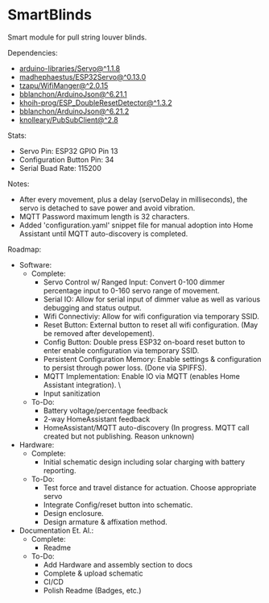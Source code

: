 # SmartBlinds
 Smart module for pull string louver blinds.

Dependencies:  
- [arduino-libraries/Servo@^1.1.8](https://github.com/arduino-libraries/Servo)  
- [madhephaestus/ESP32Servo@^0.13.0](https://github.com/madhephaestus/ESP32Servo)  
- [tzapu/WifiManger@^2.0.15](https://github.com/tzapu/WiFiManager)  
- [bblanchon/ArduinoJson@^6.21.1  ](https://github.com/bblanchon/ArduinoJson)
- [khoih-prog/ESP_DoubleResetDetector@^1.3.2](https://github.com/khoih-prog/ESP_DoubleResetDetector)  
- [bblanchon/ArduinoJson@^6.21.2](https://github.com/bblanchon/ArduinoJson)
- [knolleary/PubSubClient@^2.8](https://github.com/knolleary/pubsubclient)

Stats:  
- Servo Pin: ESP32 GPIO Pin 13  
- Configuration Button Pin: 34  
- Serial Buad Rate: 115200  

Notes:  
- After every movement, plus a delay (servoDelay in milliseconds), the servo is detached to save power and avoid vibration.
- MQTT Password maximum length is 32 characters.
- Added 'configuration.yaml' snippet file for manual adoption into Home Assistant until MQTT auto-discovery is completed.

Roadmap:  
- Software:  
  - Complete:  
    - Servo Control w/ Ranged Input: Convert 0-100 dimmer percentage input to 0-160 servo range of movement.  
    - Serial IO: Allow for serial input of dimmer value as well as various debugging and status output.  
    - Wifi Connectiviy: Allow for wifi configuration via temporary SSID.  
    - Reset Button: External button to reset all wifi configuration. (May be removed after developement).  
    - Config Button: Double press ESP32 on-board reset button to enter enable configuration via temporary SSID.
    - Persistent Configuration Memory: Enable settings & configuration to persist through power loss. (Done via SPIFFS).  
    - MQTT Implementation: Enable IO via MQTT (enables Home Assistant integration).  \
    - Input sanitization
  - To-Do:  
    - Battery voltage/percentage feedback
    - 2-way HomeAssistant feedback
    - HomeAssistant/MQTT auto-discovery (In progress. MQTT call created but not publishing. Reason unknown)
- Hardware:
  - Complete:
    - Initial schematic design including solar charging with battery reporting.
  - To-Do:
    - Test force and travel distance for actuation. Choose appropriate servo
    - Integrate Config/reset button into schematic.  
    - Design enclosure.
    - Design armature & affixation method.
- Documentation Et. Al.:
  - Complete:
    - Readme
  - To-Do:
    - Add Hardware and assembly section to docs
    - Complete & upload schematic
    - CI/CD
    - Polish Readme (Badges, etc.)

    